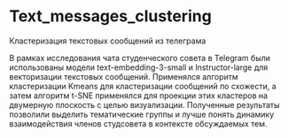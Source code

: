 # Text_messages_clustering
Кластеризация текстовых сообщений из телеграма 

В рамках исследования чата студенческого совета в Telegram были использованы модели text-embedding-3-small и Instructor-large для векторизации текстовых сообщений. Применялся алгоритм кластеризации Kmeans для кластеризации сообщений по схожести, а затем алгоритм t-SNE применялся для проекции этих кластеров на двумерную плоскость с целью визуализации. Полученные результаты позволили выделить тематические группы и лучше понять динамику взаимодействия членов студсовета в контексте обсуждаемых тем.
